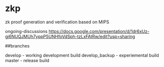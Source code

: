 # zkp
zk proof generation and verification based on MIPS

ongoing-discussions
https://docs.google.com/presentation/d/1dr6xUz-gj6NUQJMUh7yppP5UNHfoVdSph-tzLxFAtRw/edit?usp=sharing


##branches

develop - working development build
develop_backup - experiemental build
master - release build
